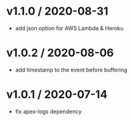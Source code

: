
v1.1.0 / 2020-08-31
===================

  * add json option for AWS Lambda & Heroku

v1.0.2 / 2020-08-06
===================

  * add timestamp to the event before buffering

v1.0.1 / 2020-07-14
===================

  * fix apex-logs dependency

